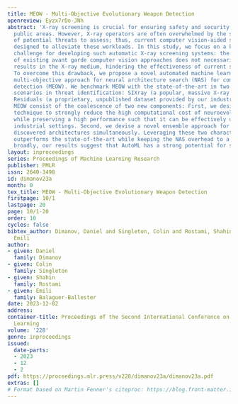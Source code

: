 ```yaml
---
title: MEOW - Multi-Objective Evolutionary Weapon Detection
openreview: Eyzx7rDo-JNh
abstract: 'X-ray screening is crucial for ensuring safety and security in crowded
  public areas. However, X-ray operators are often overwhelmed by the sheer amount
  of potential threats to assess; thus, current computer vision-aided systems are
  designed to alleviate these workloads. In this study, we focus on a key, unresolved
  challenge for developing such automatic X-ray screening systems: the direct application
  of existing avant garde computer vision approaches does not necessarily yield satisfactory
  results in the X-ray medium, hindering the effectiveness of current screening systems.
  To overcome this drawback, we propose a novel automated machine learning (AutoML)
  multi-objective approach for neural architecture search (NAS) for concealed weapon
  detection (MEOW). We benchmark MEOW with the state-of-the-art in two comprehensive
  scenarios in threat identification: SIXray (a popular, massive X-ray dataset) and
  Residuals (a proprietary, unpublished dataset provided by our industry partners).
  MEOW consist of the coalescence of two new components: First, we design a heuristic
  technique to strongly reduce the high computational cost of neuroevolutionary search
  while preserving a high performance such that it can be effectively used in real-time
  industrial settings. Second, we devise a novel ensemble approach for combining multiple
  discovered architectures simultaneously. Leveraging these two characteristics, MEOW
  outperforms the state-of-the-art while keeping the NAS overhead to a minimum. More
  broadly, our results suggest that AutoML has a strong potential for security applications.'
layout: inproceedings
series: Proceedings of Machine Learning Research
publisher: PMLR
issn: 2640-3498
id: dimanov23a
month: 0
tex_title: MEOW - Multi-Objective Evolutionary Weapon Detection
firstpage: 10/1
lastpage: 20
page: 10/1-20
order: 10
cycles: false
bibtex_author: Dimanov, Daniel and Singleton, Colin and Rostami, Shahin and Balaguer-Ballester,
  Emili
author:
- given: Daniel
  family: Dimanov
- given: Colin
  family: Singleton
- given: Shahin
  family: Rostami
- given: Emili
  family: Balaguer-Ballester
date: 2023-12-02
address:
container-title: Proceedings of the Second International Conference on Automated Machine
  Learning
volume: '228'
genre: inproceedings
issued:
  date-parts:
  - 2023
  - 12
  - 2
pdf: https://proceedings.mlr.press/v228/dimanov23a/dimanov23a.pdf
extras: []
# Format based on Martin Fenner's citeproc: https://blog.front-matter.io/posts/citeproc-yaml-for-bibliographies/
---
```

